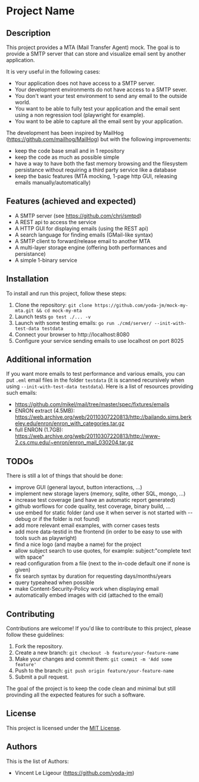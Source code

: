 # Project Name

## Description

This project provides a MTA (Mail Transfer Agent) mock. The goal is to provide
a SMTP server that can store and visualize email sent by another application.

It is very useful in the following cases:
- Your application does not have access to a SMTP server.
- Your development environments do not have access to a SMTP sever.
- You don't want your test environment to send any email to the outside world.
- You want to be able to fully test your application and the email sent using a non regression tool (playwright for example).
- You want to be able to capture all the email sent by your application.

The development has been inspired by MailHog (https://github.com/mailhog/MailHog) but with the following improvements:
- keep the code base small and in 1 repository
- keep the code as much as possible simple
- have a way to have both the fast memory browsing and the filesystem persistance without requiring a third party service like a database
- keep the basic features (MTA mocking, 1-page http GUI, releasing emails manually/automatically)

## Features (achieved and expected)

- A SMTP server (see https://github.com/chrj/smtpd)
- A REST api to access the service
- A HTTP GUI for displaying emails (using the REST api)
- A search language for finding emails (GMail-like syntax)
- A SMTP client to forward/release email to another MTA
- A multi-layer storage engine (offering both performances and persistance)
- A simple 1-binary service

## Installation

To install and run this project, follow these steps:

1. Clone the repository: `git clone https://github.com/yoda-jm/mock-my-mta.git && cd mock-my-mta`
2. Launch tests `go test ./... -v`
3. Launch with some testing emails: `go run ./cmd/server/ --init-with-test-data testdata`
4. Connect your browser to http://localhost:8080
5. Configure your service sending emails to use localhost on port 8025

## Additional information

If you want more emails to test performance and various emails, you can put `.eml` email files
in the folder `testdata` (it is scanned recursively when using  `--init-with-test-data testdata`).
Here is a list of resources providing such emails:
- https://github.com/mikel/mail/tree/master/spec/fixtures/emails
- ENRON extract (4.5MB): https://web.archive.org/web/20110307220813/http://bailando.sims.berkeley.edu/enron/enron_with_categories.tar.gz
- full ENRON (1.7GB): https://web.archive.org/web/20110307220813/http://www-2.cs.cmu.edu/~enron/enron_mail_030204.tar.gz

## TODOs

There is still a lot of things that should be done:
- improve GUI (general layout, button interactions, ...)
- implement new storage layers (memory, sqlite, other SQL, mongo, ...)
- increase test coverage (and have an automatic report generated)
- github worflows for code quality, test coverage, binary build, ...
- use embed for static folder (and use it when server is not started with --debug or if the folder is not found)
- add more relevant email examples, with corner cases tests
- add more data-testid in the frontend (in order to be easy to use with tools such as playwright)
- find a nice logo (and maybe a name) for the project
- allow subject search to use quotes, for example: subject:"complete text with space"
- read configuration from a file (next to the in-code default one if none is given)
- fix search syntax by duration for requesting days/months/years
- query typeahead when possible
- make Content-Security-Policy work when displaying email
- automatically embed images with cid (attached to the email)

## Contributing

Contributions are welcome! If you'd like to contribute to this project, please follow these guidelines:

1. Fork the repository.
2. Create a new branch: `git checkout -b feature/your-feature-name`
3. Make your changes and commit them: `git commit -m 'Add some feature'`
4. Push to the branch: `git push origin feature/your-feature-name`
5. Submit a pull request.

The goal of the project is to keep the code clean and minimal but still provinding all the expected features for such a software.

## License

This project is licensed under the [MIT License](LICENSE).

## Authors

This is the list of Authors:
- Vincent Le Ligeour (https://github.com/yoda-jm)